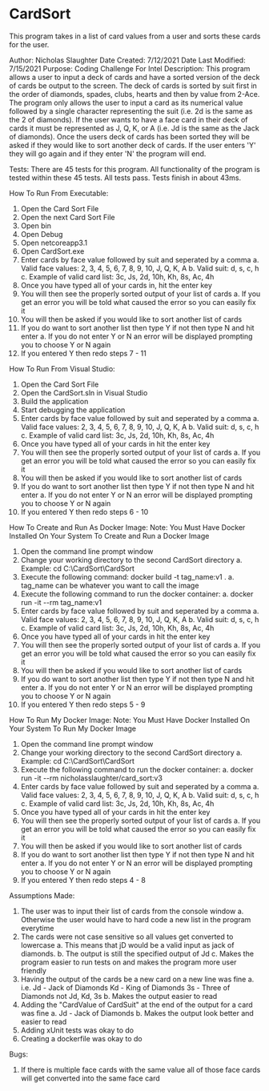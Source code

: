 # CardSort
This program takes in a list of card values from a user and sorts these cards for the user.

Author: Nicholas Slaughter
Date Created: 7/12/2021
Date Last Modified: 7/15/2021
Purpose: Coding Challenge For Intel
Description: This program allows a user to input a deck of cards and have a sorted version of the deck of cards be output to the screen.
The deck of cards is sorted by suit first in the order of diamonds, spades, clubs, hearts and then by value from 2-Ace. The program only
allows the user to input a card as its numerical value followed by a single character representing the suit (i.e. 2d is the same as the 
2 of diamonds). If the user wants to have a face card in their deck of cards it must be represented as J, Q, K, or A (i.e. Jd is the same
as the Jack of diamonds). Once the users deck of cards has been sorted they will be asked if they would like to sort another deck of cards.
If the user enters 'Y' they will go again and if they enter 'N' the program will end.

Tests:
There are 45 tests for this program. All functionality of the program is tested within these 45 tests. All tests pass. Tests finish in about 43ms.

How To Run From Executable:
1. Open the Card Sort File
2. Open the next Card Sort File
3. Open bin
4. Open Debug
5. Open netcoreapp3.1
6. Open CardSort.exe
7. Enter cards by face value followed by suit and seperated by a comma
  a. Valid face values: 2, 3, 4, 5, 6, 7, 8, 9, 10, J, Q, K, A
  b. Valid suit: d, s, c, h
  c. Example of valid card list: 3c, Js, 2d, 10h, Kh, 8s, Ac, 4h
8. Once you have typed all of your cards in, hit the enter key
9. You will then see the properly sorted output of your list of cards
  a. If you get an error you will be told what caused the error so you can easily fix it
10. You will then be asked if you would like to sort another list of cards
11. If you do want to sort another list then type Y if not then type N and hit enter
  a. If you do not enter Y or N an error will be displayed prompting you to choose Y or N again
12. If you entered Y then redo steps 7 - 11

How To Run From Visual Studio:
1. Open the Card Sort File
2. Open the CardSort.sln in Visual Studio
3. Build the application
4. Start debugging the application
6. Enter cards by face value followed by suit and seperated by a comma
  a. Valid face values: 2, 3, 4, 5, 6, 7, 8, 9, 10, J, Q, K, A
  b. Valid suit: d, s, c, h
  c. Example of valid card list: 3c, Js, 2d, 10h, Kh, 8s, Ac, 4h
7. Once you have typed all of your cards in hit the enter key
8. You will then see the properly sorted output of your list of cards
  a. If you get an error you will be told what caused the error so you can easily fix it
9. You will then be asked if you would like to sort another list of cards
10. If you do want to sort another list then type Y if not then type N and hit enter
  a. If you do not enter Y or N an error will be displayed prompting you to choose Y or N again
11. If you entered Y then redo steps 6 - 10

How To Create and Run As Docker Image:
Note: You Must Have Docker Installed On Your System To Create and Run a Docker Image
1. Open the command line prompt window
2. Change your working directory to the second CardSort directory
    a. Example: cd C:\CardSort\CardSort
3. Execute the following command: docker build -t tag_name:v1 .
    a. tag_name can be whatever you want to call the image
4. Execute the following command to run the docker container:
    a. docker run -it --rm tag_name:v1
5. Enter cards by face value followed by suit and seperated by a comma
  a. Valid face values: 2, 3, 4, 5, 6, 7, 8, 9, 10, J, Q, K, A
  b. Valid suit: d, s, c, h
  c. Example of valid card list: 3c, Js, 2d, 10h, Kh, 8s, Ac, 4h
6. Once you have typed all of your cards in hit the enter key
7. You will then see the properly sorted output of your list of cards
  a. If you get an error you will be told what caused the error so you can easily fix it
8. You will then be asked if you would like to sort another list of cards
9. If you do want to sort another list then type Y if not then type N and hit enter
  a. If you do not enter Y or N an error will be displayed prompting you to choose Y or N again
10. If you entered Y then redo steps 5 - 9
    
How To Run My Docker Image:
Note: You Must Have Docker Installed On Your System To Run My Docker Image
1. Open the command line prompt window
2. Change your working directory to the second CardSort directory
    a. Example: cd C:\CardSort\CardSort
3. Execute the following command to run the docker container:
    a. docker run -it --rm nicholasslaughter/card_sort:v3
4. Enter cards by face value followed by suit and seperated by a comma
  a. Valid face values: 2, 3, 4, 5, 6, 7, 8, 9, 10, J, Q, K, A
  b. Valid suit: d, s, c, h
  c. Example of valid card list: 3c, Js, 2d, 10h, Kh, 8s, Ac, 4h
5. Once you have typed all of your cards in hit the enter key
6. You will then see the properly sorted output of your list of cards
  a. If you get an error you will be told what caused the error so you can easily fix it
7. You will then be asked if you would like to sort another list of cards
8. If you do want to sort another list then type Y if not then type N and hit enter
  a. If you do not enter Y or N an error will be displayed prompting you to choose Y or N again
9. If you entered Y then redo steps 4 - 8

Assumptions Made:
1. The user was to input their list of cards from the console window
  a. Otherwise the user would have to hard code a new list in the program everytime
2. The cards were not case sensitive so all values get converted to lowercase
  a. This means that jD would be a valid input as jack of diamonds.
  b. The output is still the specified output of Jd
  c. Makes the program easier to run tests on and makes the program more user friendly
3. Having the output of the cards be a new card on a new line was fine
  a. i.e. 
  Jd - Jack of Diamonds
  Kd - King of Diamonds
  3s - Three of Diamonds
  not Jd, Kd, 3s
  b. Makes the output easier to read
4. Adding the "CardValue of CardSuit" at the end of the output for a card was fine
  a. Jd - Jack of Diamonds
  b. Makes the output look better and easier to read
5. Adding xUnit tests was okay to do
6. Creating a dockerfile was okay to do

Bugs:
1. If there is multiple face cards with the same value all of those face cards will get converted into the same face card
